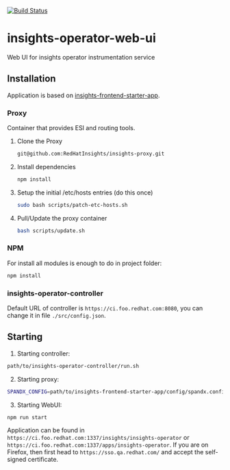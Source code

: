 [![Build Status](https://travis-ci.org/RedHatInsights/insights-operator-web-client.svg?branch=master)](https://travis-ci.org/RedHatInsights/insights-operator-web-client)

# insights-operator-web-ui

Web UI for insights operator instrumentation service

## Installation

Application is based on [insights-frontend-starter-app](https://github.com/RedHatInsights/insights-frontend-starter-app).

### Proxy

Container that provides ESI and routing tools.

1. Clone the Proxy

    ```sh
    git@github.com:RedHatInsights/insights-proxy.git
    ```

2. Install dependencies

    ```sh
    npm install
    ```

3. Setup the initial /etc/hosts entries (do this once)

    ```sh
    sudo bash scripts/patch-etc-hosts.sh
    ```

4. Pull/Update the proxy container

    ```sh
    bash scripts/update.sh
    ```

### NPM

For install all modules is enough to do in project folder:
```sh
npm install
```

### insights-operator-controller

Default URL of controller is `https://ci.foo.redhat.com:8080`, you can change it in file `./src/config.json`.

## Starting

1. Starting controller:
```sh
path/to/insights-operator-controller/run.sh
```

2. Starting proxy:
```sh
SPANDX_CONFIG=path/to/insights-frontend-starter-app/config/spandx.config.js sh path/to/insights-proxy/scripts/run.sh
```

3. Starting WebUI:
```sh
npm run start
```

Application can be found in `https://ci.foo.redhat.com:1337/insights/insights-operator` or `https://ci.foo.redhat.com:1337/apps/insights-operator`. If you are on Firefox, then first head to `https://sso.qa.redhat.com/` and accept the self-signed certificate.
